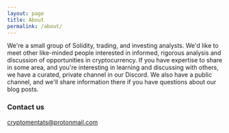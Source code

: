 ```yaml
---
layout: page
title: About
permalink: /about/
---
```


We're a small group of Solidity, trading, and investing analysts. We'd like to meet other like-minded people interested in informed, rigorous analysis and discussion of opportunities in cryptocurrency. If you have expertise to share in some area, and you're interesting in learning and discussing with others, we have a curated, private channel in our Discord. We also have a public channel, and we'll share information there if you have questions about our blog posts.

### Contact us

[cryptomentats@protonmail.com](mailto:cryptomentats@protonmail.com)
